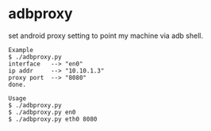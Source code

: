 # adbproxy
set android proxy setting to point my machine via adb shell. 

```
Example
$ ./adbproxy.py
interface   --> "en0"
ip addr     --> "10.10.1.3"
proxy port  --> "8080"
done.
```

```
Usage
$ ./adbproxy.py 
$ ./adbproxy.py en0
$ ./adbproxy.py eth0 8080
```

